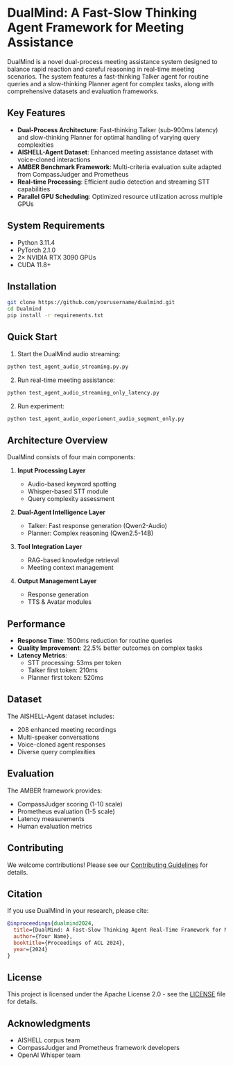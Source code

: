 # DualMind: A Fast-Slow Thinking Agent Framework for Meeting Assistance

DualMind is a novel dual-process meeting assistance system designed to balance rapid reaction and careful reasoning in real-time meeting scenarios. The system features a fast-thinking Talker agent for routine queries and a slow-thinking Planner agent for complex tasks, along with comprehensive datasets and evaluation frameworks.

## Key Features

- **Dual-Process Architecture**: Fast-thinking Talker (sub-900ms latency) and slow-thinking Planner for optimal handling of varying query complexities
- **AISHELL-Agent Dataset**: Enhanced meeting assistance dataset with voice-cloned interactions
- **AMBER Benchmark Framework**: Multi-criteria evaluation suite adapted from CompassJudger and Prometheus
- **Real-time Processing**: Efficient audio detection and streaming STT capabilities
- **Parallel GPU Scheduling**: Optimized resource utilization across multiple GPUs

## System Requirements

- Python 3.11.4
- PyTorch 2.1.0
- 2× NVIDIA RTX 3090 GPUs
- CUDA 11.8+

## Installation

```bash
git clone https://github.com/yourusername/dualmind.git
cd Dualmind
pip install -r requirements.txt
```

## Quick Start

1. Start the DualMind audio streaming:
```bash
python test_agent_audio_streaming.py.py
```

2. Run real-time meeting assistance:
```bash
python test_agent_audio_streaming_only_latency.py
```

2. Run experiment:
```bash
python test_agent_audio_experiement_audio_segment_only.py
```

## Architecture Overview

DualMind consists of four main components:

1. **Input Processing Layer**
   - Audio-based keyword spotting
   - Whisper-based STT module
   - Query complexity assessment

2. **Dual-Agent Intelligence Layer**
   - Talker: Fast response generation (Qwen2-Audio)
   - Planner: Complex reasoning (Qwen2.5-14B)

3. **Tool Integration Layer**
   - RAG-based knowledge retrieval
   - Meeting context management

4. **Output Management Layer**
   - Response generation
   - TTS & Avatar modules

## Performance

- **Response Time**: 1500ms reduction for routine queries
- **Quality Improvement**: 22.5% better outcomes on complex tasks
- **Latency Metrics**:
  - STT processing: 53ms per token
  - Talker first token: 210ms
  - Planner first token: 520ms

## Dataset

The AISHELL-Agent dataset includes:
- 208 enhanced meeting recordings
- Multi-speaker conversations
- Voice-cloned agent responses
- Diverse query complexities

## Evaluation

The AMBER framework provides:
- CompassJudger scoring (1-10 scale)
- Prometheus evaluation (1-5 scale)
- Latency measurements
- Human evaluation metrics

## Contributing

We welcome contributions! Please see our [Contributing Guidelines](CONTRIBUTING.md) for details.

## Citation

If you use DualMind in your research, please cite:

```bibtex
@inproceedings{dualmind2024,
  title={DualMind: A Fast-Slow Thinking Agent Real-Time Framework for Meeting Assistance},
  author={Your Name},
  booktitle={Proceedings of ACL 2024},
  year={2024}
}
```

## License

This project is licensed under the Apache License 2.0 - see the [LICENSE](LICENSE) file for details.

## Acknowledgments

- AISHELL corpus team
- CompassJudger and Prometheus framework developers
- OpenAI Whisper team
